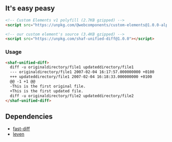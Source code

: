 ## It's easy peasy

```html
<!-- Custom Elements v1 polyfill (2.7KB gzipped) -->
<script src="https://unpkg.com/@webcomponents/custom-elements@1.0.0-alpha.3"></script>
```

```html
<!-- our custom element's source (3.4KB gzipped) -->
<script src="https://unpkg.com/shaf-unified-diff@1.0.0"></script>
```

### Usage

```html
<shaf-unified-diff>
  diff -u originaldirectory/file1 updateddirectory/file1
  --- originaldirectory/file1 2007-02-04 16:17:57.000000000 +0100
  +++ updateddirectory/file1 2007-02-04 16:18:33.000000000 +0100
  @@ -1 +1 @@
  -This is the first original file.
  +This is the first updated file.
  diff -u originaldirectory/file2 updateddirectory/file2
</shaf-unified-diff>
```

## Dependencies

* [fast-diff](https://github.com/jhchen/fast-diff)
* [leven](https://github.com/sindresorhus/leven)

